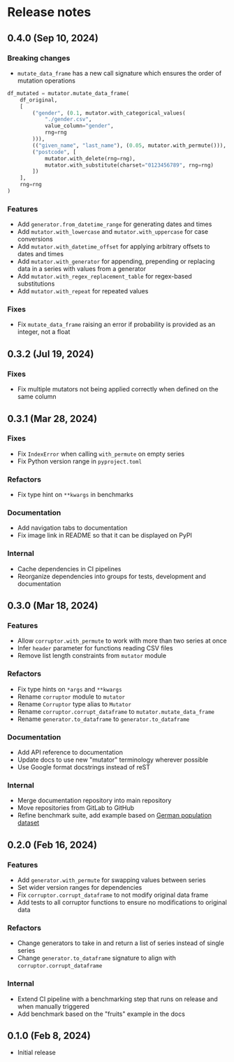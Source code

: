 # Release notes

## 0.4.0 (Sep 10, 2024)

### Breaking changes

- `mutate_data_frame` has a new call signature which ensures the order of mutation operations

```python
df_mutated = mutator.mutate_data_frame(
    df_original,
    [
        ("gender", (0.1, mutator.with_categorical_values(
            "./gender.csv",
            value_column="gender",
            rng=rng
        ))),
        (("given_name", "last_name"), (0.05, mutator.with_permute())),
        ("postcode", [
            mutator.with_delete(rng=rng),
            mutator.with_substitute(charset="0123456789", rng=rng)
        ])
    ],
    rng=rng
)
```

### Features

- Add `generator.from_datetime_range` for generating dates and times
- Add `mutator.with_lowercase` and `mutator.with_uppercase` for case conversions
- Add `mutator.with_datetime_offset` for applying arbitrary offsets to dates and times
- Add `mutator.with_generator` for appending, prepending or replacing data in a series with values from a generator
- Add `mutator.with_regex_replacement_table` for regex-based substitutions
- Add `mutator.with_repeat` for repeated values

### Fixes

- Fix `mutate_data_frame` raising an error if probability is provided as an integer, not a float

## 0.3.2 (Jul 19, 2024)

### Fixes

- Fix multiple mutators not being applied correctly when defined on the same column

## 0.3.1 (Mar 28, 2024)

### Fixes

- Fix `IndexError` when calling `with_permute` on empty series
- Fix Python version range in `pyproject.toml`

### Refactors

- Fix type hint on `**kwargs` in benchmarks

### Documentation

- Add navigation tabs to documentation
- Fix image link in README so that it can be displayed on PyPI

### Internal

- Cache dependencies in CI pipelines
- Reorganize dependencies into groups for tests, development and documentation

## 0.3.0 (Mar 18, 2024)

### Features

- Allow `corruptor.with_permute` to work with more than two series at once
- Infer `header` parameter for functions reading CSV files
- Remove list length constraints from `mutator` module

### Refactors

- Fix type hints on `*args` and `**kwargs`
- Rename `corruptor` module to `mutator`
- Rename `Corruptor` type alias to `Mutator`
- Rename `corruptor.corrupt_dataframe` to `mutator.mutate_data_frame`
- Rename `generator.to_dataframe` to `generator.to_dataframe`

### Documentation

- Add API reference to documentation
- Update docs to use new "mutator" terminology wherever possible
- Use Google format docstrings instead of reST

### Internal

- Merge documentation repository into main repository
- Move repositories from GitLab to GitHub
- Refine benchmark suite, add example based on [German population dataset](examples/german.md)

## 0.2.0 (Feb 16, 2024)

### Features

- Add `generator.with_permute` for swapping values between series
- Set wider version ranges for dependencies
- Fix `corruptor.corrupt_dataframe` to not modify original data frame
- Add tests to all corruptor functions to ensure no modifications to original data

### Refactors

- Change generators to take in and return a list of series instead of single series
- Change `generator.to_dataframe` signature to align with `corruptor.corrupt_dataframe`

### Internal

- Extend CI pipeline with a benchmarking step that runs on release and when manually triggered
- Add benchmark based on the "fruits" example in the docs

## 0.1.0 (Feb 8, 2024)

- Initial release